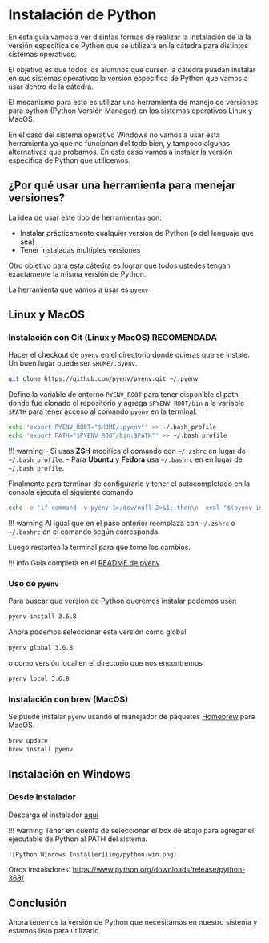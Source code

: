 Instalación de Python
=====================

En esta guía vamos a ver disintas formas de realizar la instalación de la
la versión específica de Python que se utilizará en la cátedra para distintos
sistemas operativos.

El objetivo es que todos los alumnos que cursen la cátedra puadan instalar
en sus sistemas operativos la versión específica de Python que vamos a usar
dentro de la cátedra.

El mecanismo para esto es utilizar una herramienta de manejo de versiones para
python (Python Versión Manager) en los sistemas operativos Linux y MacOS.

En el caso del sistema operativo Windows no vamos a usar esta herramienta ya
que no funcionan del todo bien, y tampoco algunas alternativas que probamos. En
este caso vamos a instalar la versión específica de Python que utilicemos.


## ¿Por qué usar una herramienta para menejar versiones?

La idea de usar este tipo de herramientas son:

- Instalar prácticamente cualquier versión de Python (o del lenguaje que sea)
- Tener instaladas multiples versiones

Otro objetivo para esta cátedra es lograr que todos ustedes tengan exactamente
la misma versión de Python.

La herramienta que vamos a usar es [`pyenv`](git@github.com:pyenv/pyenv.git)

## Linux y MacOS

### Instalación con Git (Linux y MacOS) RECOMENDADA

Hacer el checkout de `pyenv` en el directorio donde quieras que se instale.
Un buen lugar puede ser `$HOME/.pyenv`.

```bash
git clone https://github.com/pyenv/pyenv.git ~/.pyenv
```

Define la variable de entorno `PYENV_ROOT` para tener disponible el path donde
fue clonado el repositorio y agrega `$PYENV_ROOT/bin` a la variable `$PATH` para
tener acceso al comando `pyenv` en la terminal.

```bash
echo 'export PYENV_ROOT="$HOME/.pyenv"' >> ~/.bash_profile
echo 'export PATH="$PYENV_ROOT/bin:$PATH"' >> ~/.bash_profile
```

!!! warning
    - Si usas **ZSH** modifica el comando con `~/.zshrc` en lugar de
    `~/.bash_profile`.
    - Para **Ubuntu** y **Fedora** usa `~/.bashrc` en en lugar de
    `~/.bash_profile`.

Finalmente para terminar de configurarlo y tener el autocompletado en la consola
ejecuta el siguiente comando:

```bash
echo -e 'if command -v pyenv 1>/dev/null 2>&1; then\n  eval "$(pyenv init -)"\nfi' >> ~/.bash_profile
```

!!! warning
    Al igual que en el paso anterior reemplaza con `~/.zshrc` o `~/.bashrc` en
    el comando según corresponda.

Luego restartea la terminal para que tome los cambios.

!!! info
    Guía completa en el [README de pyenv](https://github.com/pyenv/pyenv).

### Uso de `pyenv`

Para buscar que version de Python queremos instalar podemos usar:

```bash
pyenv install 3.6.8
```

Ahora podemos seleccionar esta versión como global

```bash
pyenv global 3.6.8
```

o como versión local en el directorio que nos encontremos

```bash
pyenv local 3.6.8
```

### Instalación con brew (MacOS)

Se puede instalar `pyenv` usando el manejador de paquetes
[Homebrew](https://brew.sh/) para MacOS.

```bash
brew update
brew install pyenv
```

## Instalación en Windows

### Desde instalador

Descarga el instalador [aquí](https://www.python.org/ftp/python/3.6.8/python-3.6.8-amd64-webinstall.exe)

!!! warning
    Tener en cuenta de seleccionar el box de abajo para agregar el ejecutable de
    Python al PATH del sistema.

    ![Python Windows Installer](img/python-win.png)

Otros instaladores: https://www.python.org/downloads/release/python-368/

## Conclusión

Ahora tenemos la versión de Python que necesitamos en nuestro sistema y estamos
listo para utilizarlo.
